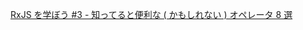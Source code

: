 [RxJS を学ぼう #3 - 知ってると便利な ( かもしれない ) オペレータ 8 選](https://tech.recruit-mp.co.jp/front-end/post-11539/)
